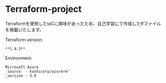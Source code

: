 # Terraform-project

 Terraformを使用したIaCに興味があったため、自己学習にて作成したtfファイルを掲載いたします。


Terraform version:
```
**1.9.3**
```

Environment:
```
Microsoft Azure
_source  - hashicorp/azurerm"
_version - 3.0 

```